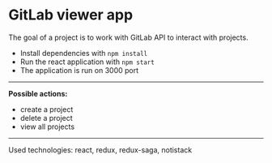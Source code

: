 # GitLab viewer app

The goal of a project is to work with GitLab API to interact with projects.

* Install dependencies with `npm install`
* Run the react application with `npm start`
* The application is run on 3000 port

---
**Possible actions:**
- create a project
- delete a project
- view all projects

---

Used technologies: react, redux, redux-saga, notistack
